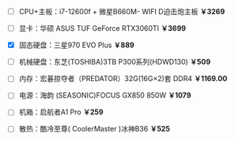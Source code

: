 * [ ] CPU+主板：i7-12600f + 微星B660M- WIFI D迫击炮主板 **￥3269**
* [ ] 显卡：华硕 ASUS TUF GeForce RTX3060TI **￥3699**
* [x] 固态硬盘：三星970 EVO Plus **￥889**
* [ ] 机械硬盘：东芝(TOSHIBA)3TB P300系列(HDWD130) **￥509**
* [ ] 内存：宏碁掠夺者（PREDATOR）32G(16G×2)套 DDR4 **￥1169.00** 
* [ ] 电源：海韵 (SEASONIC)FOCUS GX850 850W **￥1079**
* [ ] 机箱：启航者A1 Pro **￥259**
* [ ] 散热：酷冷至尊( CoolerMaster )冰神B36 **￥525**

